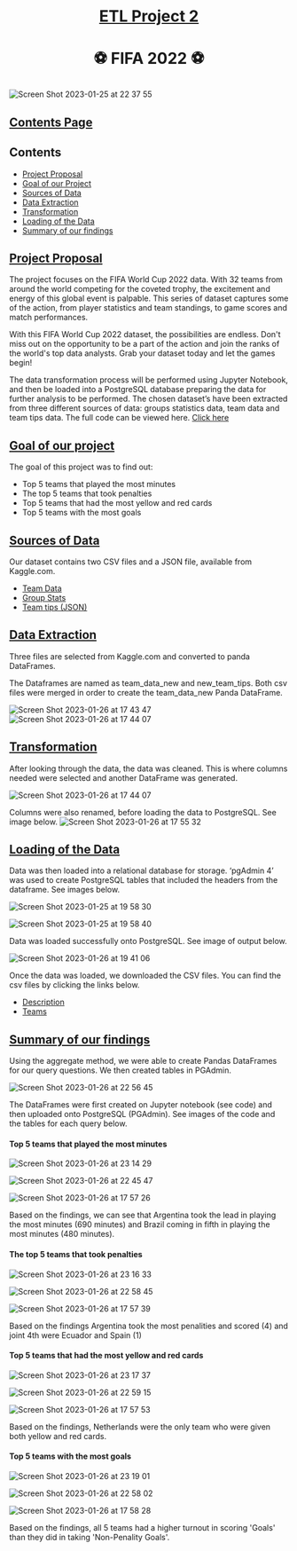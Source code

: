 # <p align="center"> <ins>ETL Project 2</ins>
# <p align="center"> :soccer: FIFA 2022 :soccer:

 ![Screen Shot 2023-01-25 at 22 37 55](https://user-images.githubusercontent.com/116304118/214707931-5c826886-1e19-40ce-9a84-8e78eea2c0f2.png)


## <ins>Contents Page</ins>
## Contents

* [Project Proposal](#Project-header)
* [Goal of our Project](#Goal-header)
* [Sources of Data](#Sources-header) 
* [Data Extraction](#Extraction-header)
* [Transformation](#Transform-header)
* [Loading of the Data](#Load-header)
* [Summary of our findings](#Summary-header)


## <a id="Project-header"></a> <ins>Project Proposal</ins>

The project focuses on the FIFA World Cup 2022 data. With 32 teams from around the world competing for the coveted trophy, the excitement and energy of this global event is palpable. This series of dataset captures some of the action, from player statistics and team standings, to game scores and match performances.

With this FIFA World Cup 2022 dataset, the possibilities are endless. Don't miss out on the opportunity to be a part of the action and join the ranks of the world's top data analysts. Grab your dataset today and let the games begin!

The data transformation process will be performed using Jupyter Notebook, and then be loaded into a PostgreSQL database preparing the data for further analysis to be performed.
The chosen dataset’s have been extracted from three different sources of data: groups statistics data, team data and team tips data.
The full code can be viewed here. <a href="https://github.com/HJandu/ETL_Project_2/blob/main/Fifa_project2.ipynb">Click here</a>  </br>

## <ins>Goal of our project</ins>
The goal of this project was to find out: 
* Top 5 teams that played the most minutes
* The top 5 teams that took penalties
* Top 5 teams that had the most yellow and red cards
* Top 5 teams with the most goals

## <ins>Sources of Data</ins>
Our dataset contains two CSV files and a JSON file, available from Kaggle.com.
* <a href="https://github.com/HJandu/ETL_Project_2/blob/main/Resources/team_data.csv">Team Data</a>  </br>
* <a href="https://github.com/HJandu/ETL_Project_2/blob/main/Resources/group_stats.csv">Group Stats</a>  </br>
* <a href="https://github.com/HJandu/ETL_Project_2/blob/main/Resources/team_tips.json">Team tips (JSON)</a>  </br> 


## <ins>Data Extraction</ins>
Three files are selected from Kaggle.com and converted to panda DataFrames.

The Dataframes are named as team_data_new and new_team_tips. Both csv files were merged in order to create the team_data_new Panda DataFrame. 

![Screen Shot 2023-01-26 at 17 43 47](https://user-images.githubusercontent.com/116304118/214910190-cba99eed-18f8-4c60-89c8-824cc751f56c.png)
![Screen Shot 2023-01-26 at 17 44 07](https://user-images.githubusercontent.com/116304118/214910244-2d7cee38-e5df-4837-b953-57bf596bd34a.png)

## <ins>Transformation</ins>
After looking through the data, the data was cleaned. This is where columns needed were selected and another DataFrame was generated. 

![Screen Shot 2023-01-26 at 17 44 07](https://user-images.githubusercontent.com/116304118/214911741-057b7712-7829-4963-ae03-076838dcccce.png)

Columns were also renamed, before loading the data to PostgreSQL. See image below. 
![Screen Shot 2023-01-26 at 17 55 32](https://user-images.githubusercontent.com/116304118/214912287-327d1d23-b7de-4d2c-bc73-0dae94c7a613.png)


## <ins>Loading of the Data</ins>
Data was then loaded into a relational database for storage. ‘pgAdmin 4’ was used to create PostgreSQL tables that included the headers from the dataframe. See images below.

![Screen Shot 2023-01-25 at 19 58 30](https://user-images.githubusercontent.com/116304118/214709587-e96a53c9-768f-4630-a491-a38e3e4f08ba.png)

![Screen Shot 2023-01-25 at 19 58 40](https://user-images.githubusercontent.com/116304118/214709679-4b0aecae-e358-44bf-aca3-7c531e0d0580.png)

Data was loaded successfully onto PostgreSQL. See image of output below.

![Screen Shot 2023-01-26 at 19 41 06](https://user-images.githubusercontent.com/116304118/214934466-0a170e90-52bb-4935-b084-fc171a333698.png)

Once the data was loaded, we downloaded the CSV files. You can find the csv files by clicking the links below.
* <a href="https://github.com/HJandu/ETL_Project_2/blob/main/Description_PGAdmin.csv">Description</a>  </br>
* <a href="https://github.com/HJandu/ETL_Project_2/blob/main/teams_PGAdmin.csv">Teams</a>  </br>

## <a id="Summary-header"></a><ins>Summary of our findings</ins>
Using the aggregate method, we were able to create Pandas DataFrames for our query questions. 
We then created tables in PGAdmin.

![Screen Shot 2023-01-26 at 22 56 45](https://user-images.githubusercontent.com/116304118/214971416-e8e37ab4-5a44-4d99-ad84-8efa7cdcaa1f.png)



The DataFrames were first created on Jupyter notebook (see code) and then uploaded onto PostgreSQL (PGAdmin). 
See images of the code and the tables for each query below.

#### Top 5 teams that played the most minutes

![Screen Shot 2023-01-26 at 23 14 29](https://user-images.githubusercontent.com/116304118/214971766-1aef358e-229f-47be-9e70-576fd6d58ca6.png)

![Screen Shot 2023-01-26 at 22 45 47](https://user-images.githubusercontent.com/116304118/214971623-09ec7d59-8986-45e2-a5a9-bf03d91cdb69.png)

![Screen Shot 2023-01-26 at 17 57 26](https://user-images.githubusercontent.com/116304118/214913122-4dbaf3a3-b103-4d82-b335-4d21b42e9fe8.png)

Based on the findings, we can see that Argentina took the lead in playing the most minutes (690 minutes) and Brazil coming in fifth in playing the most minutes (480 minutes).

#### The top 5 teams that took penalties

![Screen Shot 2023-01-26 at 23 16 33](https://user-images.githubusercontent.com/116304118/214971972-aa541f25-2350-427c-b645-491b01a03429.png)


![Screen Shot 2023-01-26 at 22 58 45](https://user-images.githubusercontent.com/116304118/214971899-e9628069-05c1-411c-9802-0efec3d9e7a4.png)


![Screen Shot 2023-01-26 at 17 57 39](https://user-images.githubusercontent.com/116304118/214913268-b1486ae9-7a20-4c9f-a4d9-0b0ef6a8eef2.png)

Based on the findings Argentina took the most penalities and scored (4) and joint 4th were Ecuador and Spain (1)


#### Top 5 teams that had the most yellow and red cards
![Screen Shot 2023-01-26 at 23 17 37](https://user-images.githubusercontent.com/116304118/214972081-83e3e28d-01f7-43ca-afd3-8a5406b97d2b.png)

![Screen Shot 2023-01-26 at 22 59 15](https://user-images.githubusercontent.com/116304118/214972152-ef0a079a-debd-48fe-a470-0ceefab2a2aa.png)


![Screen Shot 2023-01-26 at 17 57 53](https://user-images.githubusercontent.com/116304118/214913309-daec10ed-5d2e-41d4-9ac7-6f950ef2b369.png)

Based on the findings, Netherlands were the only team who were given both yellow and red cards.

#### Top 5 teams with the most goals

![Screen Shot 2023-01-26 at 23 19 01](https://user-images.githubusercontent.com/116304118/214972255-af1bb640-c2f6-4a2f-a1bc-8d66d9147cb3.png)


![Screen Shot 2023-01-26 at 22 58 02](https://user-images.githubusercontent.com/116304118/214972208-ddace3cd-31c9-4012-b233-629335cc1d28.png)


![Screen Shot 2023-01-26 at 17 58 28](https://user-images.githubusercontent.com/116304118/214913361-dc3e03be-2f8e-4636-8452-4c3bfa4faf0f.png)

Based on the findings, all 5 teams had a higher turnout in scoring 'Goals' than they did in taking 'Non-Penality Goals'.
